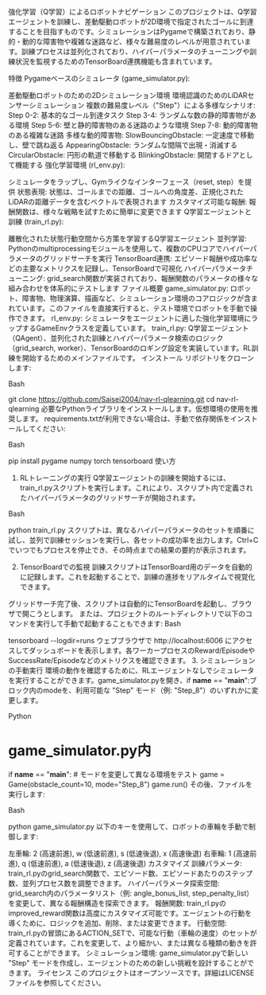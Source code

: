 強化学習（Q学習）によるロボットナビゲーション
このプロジェクトは、Q学習エージェントを訓練し、差動駆動ロボットが2D環境で指定されたゴールに到達することを目指すものです。シミュレーションはPygameで構築されており、静的・動的な障害物や複雑な迷路など、様々な難易度のレベルが用意されています。訓練プロセスは並列化されており、ハイパーパラメータのチューニングや訓練状況を監視するためのTensorBoard連携機能も含まれています。

特徴
Pygameベースのシミュレータ (game_simulator.py):

差動駆動ロボットのための2Dシミュレーション環境
環境認識のためのLiDARセンサーシミュレーション
複数の難易度レベル（"Step"）による多様なシナリオ:
Step 0-2: 基本的なゴール到達タスク
Step 3-4: ランダムな数の静的障害物がある環境
Step 5-6: 壁と静的障害物のある迷路のような環境
Step 7-8: 動的障害物のある複雑な迷路
多様な動的障害物:
SlowBouncingObstacle: 一定速度で移動し、壁で跳ね返る
AppearingObstacle: ランダムな間隔で出現・消滅する
CircularObstacle: 円形の軌道で移動する
BlinkingObstacle: 開閉するドアとして機能する
強化学習環境 (rl_env.py):

シミュレータをラップし、Gymライクなインターフェース（reset, step）を提供
状態表現: 状態は、ゴールまでの距離、ゴールへの角度差、正規化されたLiDARの距離データを含むベクトルで表現されます
カスタマイズ可能な報酬: 報酬関数は、様々な戦略を試すために簡単に変更できます
Q学習エージェントと訓練 (train_rl.py):

離散化された状態行動空間から方策を学習するQ学習エージェント
並列学習: Pythonのmultiprocessingモジュールを使用して、複数のCPUコアでハイパーパラメータのグリッドサーチを実行
TensorBoard連携: エピソード報酬や成功率などの主要なメトリクスを記録し、TensorBoardで可視化
ハイパーパラメータチューニング: grid_search関数が実装されており、報酬関数のパラメータの様々な組み合わせを体系的にテストします
ファイル概要
game_simulator.py: ロボット、障害物、物理演算、描画など、シミュレーション環境のコアロジックが含まれています。このファイルを直接実行すると、テスト環境でロボットを手動で操作できます。
rl_env.py: シミュレータをエージェントに適した強化学習環境にラップするGameEnvクラスを定義しています。
train_rl.py: Q学習エージェント（QAgent）、並列化された訓練とハイパーパラメータ検索のロジック（grid_search, worker）、TensorBoardのロギング設定を実装しています。RL訓練を開始するためのメインファイルです。
インストール
リポジトリをクローンします:

Bash

git clone https://github.com/Saisei2004/nav-rl-qlearning.git
cd nav-rl-qlearning
必要なPythonライブラリをインストールします。仮想環境の使用を推奨します。
requirements.txtが利用できない場合は、手動で依存関係をインストールしてください:

Bash

pip install pygame numpy torch tensorboard
使い方
1. RLトレーニングの実行
Q学習エージェントの訓練を開始するには、train_rl.pyスクリプトを実行します。これにより、スクリプト内で定義されたハイパーパラメータのグリッドサーチが開始されます。

Bash

python train_rl.py
スクリプトは、異なるハイパーパラメータのセットを順番に試し、並列で訓練セッションを実行し、各セットの成功率を出力します。Ctrl+Cでいつでもプロセスを停止でき、その時点までの結果の要約が表示されます。

2. TensorBoardでの監視
訓練スクリプトはTensorBoard用のデータを自動的に記録します。これを起動することで、訓練の進捗をリアルタイムで視覚化できます。

グリッドサーチ完了後、スクリプトは自動的にTensorBoardを起動し、ブラウザで開こうとします。
または、プロジェクトのルートディレクトリで以下のコマンドを実行して手動で起動することもできます:
Bash

tensorboard --logdir=runs
ウェブブラウザで http://localhost:6006 にアクセスしてダッシュボードを表示します。各ワーカープロセスのReward/EpisodeやSuccessRate/Episodeなどのメトリクスを確認できます。
3. シミュレーションの手動実行
環境の動作を確認するために、RLエージェントなしでシミュレータを実行することができます。game_simulator.pyを開き、if __name__ == "__main__":ブロック内のmodeを、利用可能な "Step" モード（例: "Step_8"）のいずれかに変更します。

Python

# game_simulator.py内
if __name__ == "__main__":
    # モードを変更して異なる環境をテスト
    game = Game(obstacle_count=10, mode="Step_8")
    game.run()
その後、ファイルを実行します:

Bash

python game_simulator.py
以下のキーを使用して、ロボットの車輪を手動で制御します:

左車輪: 2 (高速前進), w (低速前進), s (低速後退), x (高速後退)
右車輪: 1 (高速前進), q (低速前進), a (低速後退), z (高速後退)
カスタマイズ
訓練パラメータ: train_rl.pyのgrid_search関数で、エピソード数、エピソードあたりのステップ数、並列プロセス数を調整できます。
ハイパーパラメータ探索空間: grid_search内のパラメータリスト（例: angle_bonus_list, step_penalty_list）を変更して、異なる報酬構造を探索できます。
報酬関数: train_rl.pyのimproved_reward関数は高度にカスタマイズ可能です。エージェントの行動を導くために、ロジックを追加、削除、または変更できます。
行動空間: train_rl.pyの冒頭にあるACTION_SETで、可能な行動（車輪の速度）のセットが定義されています。これを変更して、より細かい、または異なる種類の動きを許可することができます。
シミュレーション環境: game_simulator.pyで新しい "Step" モードを作成し、エージェントのための新しい挑戦を設計することができます。
ライセンス
このプロジェクトはオープンソースです。詳細はLICENSEファイルを参照してください。
